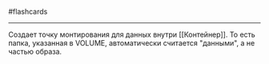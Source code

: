 #flashcards
***
Создает точку монтирования для данных внутри [[Контейнер]]. То есть папка, указанная в VOLUME, автоматически считается "данными", а не частью образа.
<!--SR:!2025-10-07,1,210-->